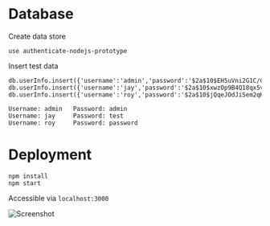 Database
==

Create data store

    use authenticate-nodejs-prototype

Insert test data

    db.userInfo.insert({'username':'admin','password':'$2a$10$EH5uVni2G1C/CJ4iA735xOXCgQI0C3TADLacQZepA4pbsmMKRyWrC'});
    db.userInfo.insert({'username':'jay','password':'$2a$10$xwzOp9B4Q18qx5vAQAr.wuXMlBWpRHE2ZTIAj3Gp7WlsgQT1cSFk.'});
    db.userInfo.insert({'username':'roy','password':'$2a$10$jQqeJOdJiSem2qKfW47CMu0SEJok4nTKJ60mycdpcyQtvB4jY2ETS'});

    Username: admin   Password: admin
    Username: jay     Password: test
    Username: roy     Password: password

Deployment
==

    npm install
    npm start

Accessible via `localhost:3000`

![Screenshot](http://i.imgur.com/5qENBla.png)

